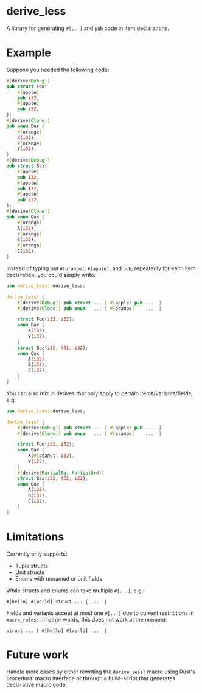# derive_less

A library for generating `#[...]` and `pub` code in item declarations.

# Example

Suppose you needed the following code:

```rust
#[derive(Debug)]
pub struct Foo(
    #[apple]
    pub i32,
    #[apple]
    pub i32,
);
#[derive(Clone)]
pub enum Bar {
    #[orange]
    X(i32),
    #[orange]
    Y(i32),
}
#[derive(Debug)]
pub struct Baz(
    #[apple]
    pub i32,
    #[apple]
    pub f32,
    #[apple]
    pub i32,
);
#[derive(Clone)]
pub enum Qux {
    #[orange]
    A(i32),
    #[orange]
    B(i32),
    #[orange]
    C(i32),
}
```

Instead of typing out `#[orange]`, `#[apple]`, and `pub`, repeatedly for each item declaration, you could simply write:

```rust
use derive_less::derive_less;

derive_less! {
    #[derive(Debug)] pub struct ... { #[apple] pub ...  }
    #[derive(Clone)] pub enum   ... { #[orange]    ...  }

    struct Foo(i32, i32);
    enum Bar {
        X(i32),
        Y(i32),
    }
    struct Baz(i32, f32, i32);
    enum Qux {
        A(i32),
        B(i32),
        C(i32),
    }
}
```

You can also mix in derives that only apply to certain items/variants/fields, e.g:

```rust
use derive_less::derive_less;

derive_less! {
    #[derive(Debug)] pub struct ... { #[apple] pub ...  }
    #[derive(Clone)] pub enum   ... { #[orange]    ...  }

    struct Foo(i32, i32);
    enum Bar {
        X(#[peanut] i32),
        Y(i32),
    }
    #[derive(PartialEq, PartialOrd)]
    struct Baz(i32, f32, i32);
    enum Qux {
        A(i32),
        B(i32),
        C(i32),
    }
}
```

# Limitations

Currently only supports:
* Tuple structs
* Unit structs
* Enums with unnamed or unit fields

While structs and enums can take multiple `#[...]`, e.g.:

```
#[hello] #[world] struct ... { ...  }
```

Fields and variants accept at most one `#[...]` due to current restrictions in `macro_rules!`. In other words, this does not work at the moment:

```
struct ... { #[hello] #[world] ...  }
```

# Future work

Handle more cases by either rewriting the `derive_less!` macro using Rust's procedural macro interface or through a build-script that generates declarative macro code. 

